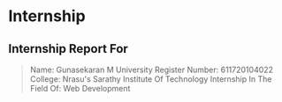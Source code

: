 # Internship
## Internship Report For
> Name: Gunasekaran M
> University Register Number: 611720104022
> College: Nrasu's Sarathy Institute Of Technology
> Internship In The Field Of: Web Development
